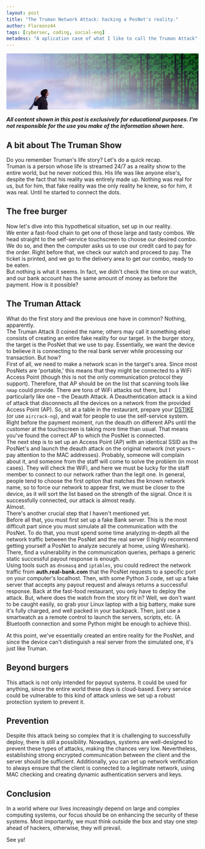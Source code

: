 ```yaml
---
layout: post
title: "The Truman Network Attack: hacking a PosNet's reality."
author: Flareonz44
tags: [cybersec, coding, social-eng]
metadesc: "A aplication case of what I like to call the Truman Attack"
---
```


![Truman's reality](/images/2023-12-2-hacking-posnets/banner.webp)

***All content shown in this post is exclusively for educational purposes. I'm not responsible for the use you make of the information shown here.***

## A bit about The Truman Show

Do you remember Truman's life story? Let's do a quick recap.  
Truman is a person whose life is streamed 24/7 as a reality show to the entire world, but he never noticed this. His life was like anyone else's, despite the fact that his reality was entirely made up. Nothing was real for us, but for him, that fake reality was the only reality he knew, so for him, it was real. Until he started to connect the dots.

## The free burger

Now let's dive into this hypothetical situation, set up in our reality.  
We enter a fast-food chain to get one of those large and tasty combos. We head straight to the self-service touchscreen to choose our desired combo. We do so, and then the computer asks us to use our credit card to pay for the order. Right before that, we check our watch and proceed to pay. The ticket is printed, and we go to the delivery area to get our combo, ready to be eaten.  
But nothing is what it seems. In fact, we didn't check the time on our watch, and our bank account has the same amount of money as before the payment. How is it possible?

## The Truman Attack

What do the first story and the previous one have in common? Nothing, apparently.  
The Truman Attack (I coined the name; others may call it something else) consists of creating an entire fake reality for our target. In the burger story, the target is the PosNet that we use to pay. Essentially, we want the device to believe it is connecting to the real bank server while processing our transaction. But how?  
First of all, we need to make a network scan in the target's area. Since most PosNets are 'portable,' this means that they might be connected to a WiFi Access Point (though this is not the only communication protocol they support). Therefore, that AP should be on the list that scanning tools like `nmap` could provide. 
There are tons of WiFi attacks out there, but I particularly like one – the Deauth Attack. A Deauthentication attack is a kind of attack that disconnects all the devices on a network from the provided Access Point (AP). So, sit at a table in the restaurant, prepare your [DSTIKE](https://dstike.com/products/dstike-deauther-watch-v3s) (or use `aircrack-ng`), and wait for people to use the self-service system. Right before the payment moment, run the deauth on different APs until the customer at the touchscreen is taking more time than usual. That means you've found the correct AP to which the PosNet is connected.  
The next step is to set up an Access Point (AP) with an identical SSID as the PosNet's and launch the deauth attack on the original network (not yours – pay attention to the MAC addresses). Probably, someone will complain about it, and someone from the staff will come to solve the problem (in most cases). They will check the WiFi, and here we must be lucky for the staff member to connect to our network rather than the legit one. In general, people tend to choose the first option that matches the known network name, so to force our network to appear first, we must be closer to the device, as it will sort the list based on the strength of the signal. Once it is successfully connected, our attack is almost ready.  
Almost.  
There's another crucial step that I haven't mentioned yet.    
Before all that, you must first set up a fake Bank server. This is the most difficult part since you must simulate all the communication with the PosNet. To do that, you must spend some time analyzing in-depth all the network traffic between the PosNet and the real server (I highly recommend getting yourself a PosNet to analyze securely at home, using Wireshark). There, find a vulnerability in the communication queries, perhaps a generic static successful payout response is enough.  
Using tools such as `dnsmasq` and `iptables`, you could redirect the network traffic from **auth.real-bank.com** that the PosNet requests to a specific port on your computer's localhost. Then, with some Python 3 code, set up a fake server that accepts any payout request and always returns a successful response. Back at the fast-food restaurant, you only have to deploy the attack.
But, where does the watch from the story fit in? Well, we don't want to be caught easily, so grab your Linux laptop with a big battery, make sure it's fully charged, and well packed in your backpack. Then, just use a smartwatch as a remote control to launch the servers, scripts, etc. (A Bluetooth connection and some Python might be enough to achieve this).

At this point, we've essentially created an entire reality for the PosNet, and since the device can't distinguish a real server from the simulated one, it's just like Truman.

## Beyond burgers

This attack is not only intended for payout systems. It could be used for anything, since the entire world these days is cloud-based. Every service could be vulnerable to this kind of attack unless we set up a robust protection system to prevent it.

## Prevention


Despite this attack being so complex that it is challenging to successfully deploy, there is still a possibility. Nowadays, systems are well-designed to prevent these types of attacks, making the chances very low. Nevertheless, establishing strong encrypted communication between the client and the server should be sufficient. Additionally, you can set up network verification to always ensure that the client is connected to a legitimate network, using MAC checking and creating dynamic authentication servers and keys.

## Conclusion

In a world where our lives increasingly depend on large and complex computing systems, our focus should be on enhancing the security of these systems. Most importantly, we must think outside the box and stay one step ahead of hackers, otherwise, they will prevail.

See ya!